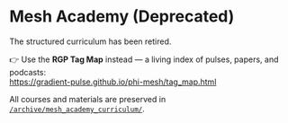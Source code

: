 # Mesh Academy (Deprecated)

The structured curriculum has been retired.  

👉 Use the **RGP Tag Map** instead — a living index of pulses, papers, and podcasts:  
https://gradient-pulse.github.io/phi-mesh/tag_map.html  

All courses and materials are preserved in [`/archive/mesh_academy_curriculum/`](../archive/mesh_academy_curriculum).  
